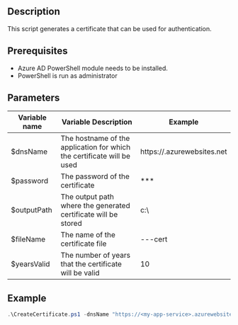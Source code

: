 ## Description
This script generates a certificate that can be used for authentication. 

## Prerequisites
 - Azure AD PowerShell module needs to be installed.
 - PowerShell is run as administrator

## Parameters
| Variable name | Variable Description                                                   | Example                          |
|---------------|------------------------------------------------------------------------|----------------------------------|
| $dnsName      | The hostname of the application for which the certificate will be used | https://<my-app-service>.azurewebsites.net |
| $password     | The password of the certificate                                        | ***                    |
| $outputPath   | The output path where the generated certificate will be stored         | c:\                      |
| $fileName     | The name of the certificate file                                       | <customer>-<project>-<env>-cert         |
| $yearsValid   | The number of years that the certificate will be valid                 | 10                               |

## Example
```PowerShell
.\CreateCertificate.ps1 -dnsName "https://<my-app-service>.azurewebsites.net" -password "*******" -outputPath "c:\" -fileName "<customer>-<project>-<env>-cert" -yearsValid 10
```